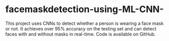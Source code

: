 # facemaskdetection-using-ML-CNN-
This project uses CNNs to detect whether a person is wearing a face mask or not. It achieves over 95% accuracy on the testing set and can detect faces with and without masks in real-time. Code is available on GitHub.
